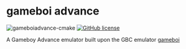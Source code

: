 # gameboi advance

![gameboiadvance-cmake](https://github.com/emrsmsrli/gameboiadvance/workflows/gameboiadvance-cmake/badge.svg)
[![GitHub license](https://img.shields.io/github/license/Naereen/StrapDown.js.svg)](https://github.com/emrsmsrli/gameboiadvance/blob/master/LICENSE)

A Gameboy Advance emulator built upon the GBC emulator [gameboi](https://github.com/emrsmsrli/gameboi/)
